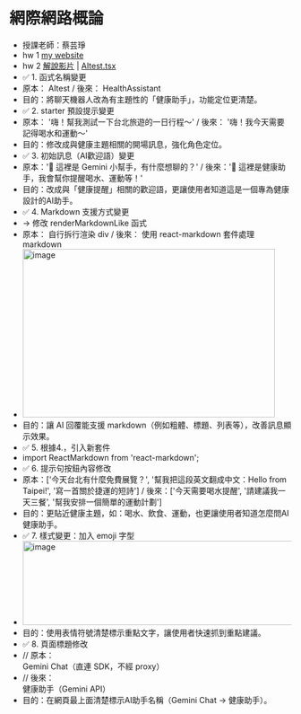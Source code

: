# 網際網路概論
- 授課老師：蔡芸琤
- hw 1  [my website](https://alisonnnnn88.github.io/introduction_to-_the-_internet_alison/)
- hw 2  [解說影片](https://youtu.be/0LIIIj9rs88)  | [AItest.tsx](https://github.com/alisonnnnn88/introduction_to-_the-_internet_alison/blob/main/AItest.tsx)
- ✅ 1. 函式名稱變更
- 原本： AItest / 後來： HealthAssistant
- 目的：將聊天機器人改為有主題性的「健康助手」，功能定位更清楚。
- ✅ 2. starter 預設提示變更
- 原本： '嗨！幫我測試一下台北旅遊的一日行程～' / 後來： '嗨！我今天需要記得喝水和運動～'
- 目的：修改成與健康主題相關的開場訊息，強化角色定位。
- ✅ 3. 初始訊息（AI歡迎語）變更
- 原本：'👋 這裡是 Gemini 小幫手，有什麼想聊的？' / 後來：'👋 這裡是健康助手，我會幫你提醒喝水、運動等！'
- 目的：改成與「健康提醒」相關的歡迎語，更讓使用者知道這是一個專為健康設計的AI助手。
- ✅ 4. Markdown 支援方式變更
- → 修改 renderMarkdownLike 函式
- 原本： 自行拆行渲染 div / 後來： 使用 react-markdown 套件處理 markdown
- <img width="450" height="300" alt="image" src="https://github.com/user-attachments/assets/b068bb27-0989-492e-8a24-584a6c5a458e" />
- 目的：讓 AI 回覆能支援 markdown（例如粗體、標題、列表等），改善訊息顯示效果。
- ✅ 5. 根據4.，引入新套件
- import ReactMarkdown from 'react-markdown';
- ✅ 6. 提示句按鈕內容修改
- 原本：['今天台北有什麼免費展覽？', '幫我把這段英文翻成中文：Hello from Taipei!', '寫一首關於捷運的短詩'] / 後來：['今天需要喝水提醒', '請建議我一天三餐', '幫我安排一個簡單的運動計劃']
- 目的：更貼近健康主題，如：喝水、飲食、運動，也更讓使用者知道怎麼問AI健康助手。
- ✅ 7. 樣式變更：加入 emoji 字型
- <img width="600" height="150" alt="image" src="https://github.com/user-attachments/assets/c49e30b6-a691-4b00-a5e4-e96a476f8402" />
- 目的：使用表情符號清楚標示重點文字，讓使用者快速抓到重點建議。
- ✅ 8. 頁面標題修改
- // 原本：<div style={styles.header}>Gemini Chat（直連 SDK，不經 proxy）</div>
- // 後來：<div style={styles.header}>健康助手（Gemini API）</div>
- 目的：在網頁最上面清楚標示AI助手名稱（Gemini Chat → 健康助手）。
